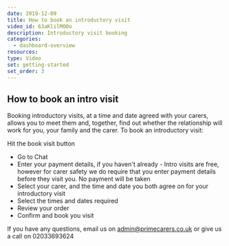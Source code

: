 ```yaml
---
date: 2019-12-09
title: How to book an introductory visit
video_id: 63aKlilMO0o
description: Introductory visit booking
categories:
  - dashboard-overview
resources:
type: Video
set: getting-started
set_order: 3
---
```


## How to book an intro visit

Booking introductory visits, at a time and date agreed with your carers, allows you to meet them and, together, find out whether the relationship will work for you, your family and the carer. To book an introductory visit:

Hit the book visit button
 - Go to Chat
 - Enter your payment details, if you haven't already - Intro visits are free, however for carer safety we do require that you enter payment details before they visit you. No payment will be taken
 - Select your carer, and the time and date you both agree on for your introductory visit
 - Select the times and dates required
 - Review your order
 - Confirm and book you visit

If you have any questions, email us on admin@primecarers.co.uk or give us a call on 02033693624
